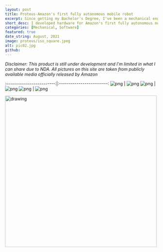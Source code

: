 ```yaml
---
layout: post
title: Proteus-Amazon's first fully autonomous mobile robot 
excerpt: Since getting my Bachelor's Degree, I've been a mechanical engineer at Amazon Robotics, developing hardware components from concept to mass-production for Amazon's first fully autonomous and safety certified mobile robot. I've also spent time developing computational tools to support sensor module testing, characterization, and optimization. 
short_desc: I developed hardware for Amazon's first fully autonomous mobile robot
categories: [Mechanical, Software]
featured: true
date_string: August, 2021
image: proteus/iso_square.jpeg
alt: pic02.jpg
github: 
---
```


*Disclaimer: This product is still under development and I'm limited in what I can share due to NDA. All pictures on this site are taken from publicly available media officially released by Amazon*



:-------------------------:|:-------------------------:
![png](../../img/proteus/wide1.png) | ![png](../../img/proteus/wide2.png)
![png](../../img/proteus/rear-iso.png) | ![png](../../img/proteus/face.png)
![png](../../img/proteus/top.png) | ![png](../../img/proteus/rear-laden.png)

<img src="../../img/proteus/charger.png" alt="drawing" width="500"/>
